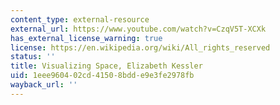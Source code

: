 ```yaml
---
content_type: external-resource
external_url: https://www.youtube.com/watch?v=CzqV5T-XCXk
has_external_license_warning: true
license: https://en.wikipedia.org/wiki/All_rights_reserved
status: ''
title: Visualizing Space, Elizabeth Kessler
uid: 1eee9604-02cd-4150-8bdd-e9e3fe2978fb
wayback_url: ''
---
```

